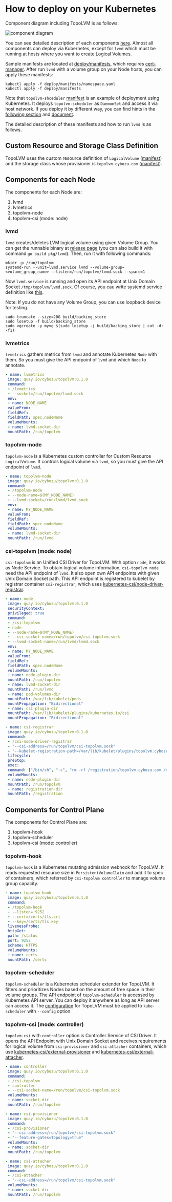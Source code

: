 How to deploy on your Kubernetes
================================

Component diagram including TopoLVM is as follows:

![component diagram](http://www.plantuml.com/plantuml/svg/fLLFRne_5Bplfx389R_3AegFEVmK5NgeH2C4QgeguM3ifyN2Qw_yXxIg-EwrTzVsiWH8rHlxtdZyPkmnZyOIRLqjYeRG7Qa0JMRG2FMh1cadw7U1qCjKIQkL4A0NmbLShX4nQ39TVK6vWrQWzvp2gxobXfTMDKhiw_ycwEO72A7U0eynXZEWH9kE8G0RhVRSS2L1lyfG8DOIkWNjLowut1M7ef2A0NfI3ExRPUslC9hdZ4FFLbrlHg1MSWNzw7xJWEx6lizpX-BrYSDobcQ-pqDhgBYnciGXEwXV3LPp6f7fUqJPxnHKzSY-KeRI4EorU_pERK20xR7zbuVDURMrduI35ZL__ihonYpJ30t4oK1yOY2-QY3-DmFnXmt47pOG_uM1-Bg1-8A1yR8l197GAUaAg0cLFYkauSRR0dezu0yDGxV0d3XfC6B9XXX04x2K9TUdoratornLd1Bnh8IhuTQNHmR70tpAuOWawVYMO9JJD5ot7A0MSZZcmDSvSER0cUCGN8eq1bZxX0JWwMjYe6DOHKFGvvyM90iFm6qyoEJMGEqXRR1LQdTfYvubm8xlHwWS7MpEB2fVRZR2mPgfDrd-ZzeyeGTKBHVJ8vXhVFV8rMAOwCGpeiWnEWk9GK_zk5LQ-701buCMSNbi_9uwVA8ElwCE3zLbdamnKdSM4bDuJjqLO9Q7expn_n8gaS-7fvbg81RklXDBjwF3SKq4jTsxRmtpq976Cw0YtShU9mD5p7ii3QwUnwUPKTaRd_33PdPiB2bwyWYIkLhy0G00)

You can see detailed description of each components [here](../docs/).  Almost all components can deploy via Kubernetes, except for `lvmd` which must be running at hosts where you want to create Logical Volumes.

Sample manifests are located at [deploy/manifests](./manifests/), which requires [cert-manager](https://github.com/jetstack/cert-manager).  After run `lvmd` with a volume group on your Node hosts, you can apply these manifests:
```console
kubectl apply -f deploy/manifests/namespace.yaml
kubectl apply -f deploy/manifests
```
Note that `topolvm-shceduler` [manifest](./manifests/scheduler.yaml) is an example of deployment using Kubernetes.  It deploys `topolvm-scheduler` as `DaemonSet` and access it via host network.  If you deploy it by different way, you can find hints in the [following section](#topolvm-scheduler) and [document](../docs/topolvm-scheduler.md).

The detailed description of these manifests and how to run `lvmd` is as follows.


Custom Resource and Storage Class Definition
--------------------------------------------

TopoLVM uses the custom resource definition of `LogicalVolume` ([manifest](./manifests/crd.yaml)) and the storage class whose provisioner is `topolvm.cybozu.com` ([manifest](./manifests/provisioner.yaml)).

Components for each Node
------------------------

The components for each Node are:
1. lvmd
2. lvmetrics
3. topolvm-node
4. topolvm-csi (mode: node)

### lvmd

`lvmd` creates/deletes LVM logical volume using given Volume Group. You can get the runnable binary at [release page](https://github.com/cybozu-go/topolvm/releases) (you can also build it with command `go build pkg/lvmd`).  Then, run it with following commands:
```console
mkidr -p /run/topolvm
systemd-run --unit=lvmd.service lvmd --volume-group=<volume_group_name> --listen=/run/topolvm/lvmd.sock --spare=1
```
Now `lvmd.service` is running and open its API endpoint at Unix Domain Socket `/tmp/topolvm/lvmd.sock`.  Of course, you cau write systemd service definition like [this](./systemd/lvmd.service).

Note: If you do not have any Volume Group, you can use loopback device for testing.
```console
sudo truncate --size=20G build/backing_store
sudo losetup -f build/backing_store
sudo vgcreate -y myvg $(sudo losetup -j build/backing_store | cut -d: -f1)
```

### lvmetrics

`lvmetrics` gathers metrics from `lvmd` and annotate Kubernetes `Node` with them. So you must give the API endpoint of `lvmd` and which `Node` to annotate.
```yaml
- name: lvmetrics
 image: quay.io/cybozu/topolvm:0.1.0
 command:
 - /lvmetrics
 - --socket=/run/topolvm/lvmd.sock
 env:
 - name: NODE_NAME
 valueFrom:
 fieldRef:
 fieldPath: spec.nodeName
 volumeMounts:
 - name: lvmd-socket-dir
 mountPath: /run/topolvm
```

### topolvm-node

`topolvm-node` is a Kubernetes custom controller for Custom Resource `LogicalVolume`.  It controls logical volume via `lvmd`, so you must give the API endpoint of `lvmd`.
```yaml
- name: topolvm-node
 image: quay.io/cybozu/topolvm:0.1.0
 command:
 - /topolvm-node
 - --node-name=$(MY_NODE_NAME)
 - --lvmd-socket=/run/lvmd/lvmd.sock
 env:
 - name: MY_NODE_NAME
 valueFrom:
 fieldRef:
 fieldPath: spec.nodeName
 volumeMounts:
 - name: lvmd-socket-dir
 mountPath: /run/lvmd
```

### csi-topolvm (mode: node)

`csi-topolvm` is an Unified CSI Driver for TopoLVM. With option `node`, it works as Node Service. To obtain logical volume information, `csi-topolvm node` need the API endpoint of `lvmd`. It also open own API endpoints with given Unix Domain Socket path. This API endpoint is registered to kubelet by registrar container `csi-registrar`, which uses [kubernetes-csi/node-driver-registrar](https://github.com/kubernetes-csi/node-driver-registrar).
```yaml
- name: node
 image: quay.io/cybozu/topolvm:0.1.0
 securityContext:
 privileged: true
 command:
 - /csi-topolvm
 - node
 - --node-name=$(MY_NODE_NAME)
 - --csi-socket-name=/run/topolvm/csi-topolvm.sock
 - --lvmd-socket-name=/run/lvmd/lvmd.sock
 env:
 - name: MY_NODE_NAME
 valueFrom:
 fieldRef:
 fieldPath: spec.nodeName
 volumeMounts:
 - name: node-plugin-dir
 mountPath: /run/topolvm
 - name: lvmd-socket-dir
 mountPath: /run/lvmd
 - name: pod-volumes-dir
 mountPath: /var/lib/kubelet/pods
 mountPropagation: "Bidirectional"
 - name: csi-plugin-dir
 mountPath: /var/lib/kubelet/plugins/kubernetes.io/csi
 mountPropagation: "Bidirectional"

- name: csi-registrar
 image: quay.io/cybozu/topolvm:0.1.0
 command:
 - /csi-node-driver-registrar
 - "--csi-address=/run/topolvm/csi-topolvm.sock"
 - "--kubelet-registration-path=/var/lib/kubelet/plugins/topolvm.cybozu.com/node/csi-topolvm.sock"
 lifecycle:
 preStop:
 exec:
 command: ["/bin/sh", "-c", "rm -rf /registration/topolvm.cybozu.com /registration/topolvm.cybozu.com-reg.sock"]
 volumeMounts:
 - name: node-plugin-dir
 mountPath: /run/topolvm
 - name: registration-dir
 mountPath: /registration
```


Components for Control Plane
----------------------------

The components for Control Plane are:
1. topolvm-hook
2. topolvm-scheduler
3. topolvm-csi (mode: controller)

### topolvm-hook

`topolvm-hook` is a Kubernetes mutating admission webhook for TopoLVM. It reads requested resource size in `PersistentVolumeClaim` and add it to spec of containers, which referred by `csi-topolvm controller` to manage volume group capacity.
```yaml
- name: topolvm-hook
 image: quay.io/cybozu/topolvm:0.1.0
 command:
 - /topolvm-hook
 - --listen=:9252
 - --cert=/certs/tls.crt
 - --key=/certs/tls.key
 livenessProbe:
 httpGet:
 path: /status
 port: 9252
 scheme: HTTPS
 volumeMounts:
 - name: certs
 mountPath: /certs
```

### topolvm-scheduler

`topolvm-scheduler` is a Kubernetes scheduler extender for TopoLVM. It filters and prioritizes Nodes based on the amount of free space in their volume groups.  The API endpoint of `topolvm-scheduler` is accessed by Kubernetes API server.  You can deploy it anywhere as long as API server can access it.  The [configuration](./scheduler/scheduler-config.yaml) for TopoLVM must be applied to `kube-scheduler` with `--config` option.

### topolvm-csi (mode: controller)

`topolvm-csi` with `controller` option is Controller Service of CSI Driver. It opens the API Endpoint with Unix Domain Socket and receives requirements for logical volume from `csi-provisioner` and `csi-attacher` containers, which use [kubernetes-csi/external-provisioner](https://github.com/kubernetes-csi/external-provisioner) and [kubernetes-csi/external-attacher](https://github.com/kubernetes-csi/external-attacher).
```yaml
- name: controller
 image: quay.io/cybozu/topolvm:0.1.0
 command:
 - /csi-topolvm
 - controller
 - --csi-socket-name=/run/topolvm/csi-topolvm.sock
 volumeMounts:
 - name: socket-dir
 mountPath: /run/topolvm

- name: csi-provisioner
 image: quay.io/cybozu/topolvm:0.1.0
 command:
 - /csi-provisioner
 - "--csi-address=/run/topolvm/csi-topolvm.sock"
 - "--feature-gates=Topology=true"
 volumeMounts:
 - name: socket-dir
 mountPath: /run/topolvm

- name: csi-attacher
 image: quay.io/cybozu/topolvm:0.1.0
 command:
 - /csi-attacher
 - "--csi-address=/run/topolvm/csi-topolvm.sock"
 volumeMounts:
 - name: socket-dir
 mountPath: /run/topolvm
```
